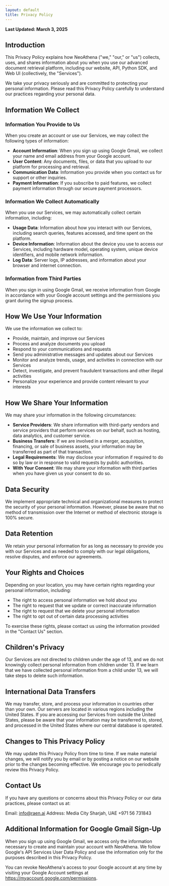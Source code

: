 ```yaml
---
layout: default
title: Privacy Policy
---
```


**Last Updated: March 3, 2025**

## Introduction

This Privacy Policy explains how NeoAthena ("we," "our," or "us") collects, uses, and shares information about you when you use our advanced document retrieval platform, including our website, API, Python SDK, and Web UI (collectively, the "Services").

We take your privacy seriously and are committed to protecting your personal information. Please read this Privacy Policy carefully to understand our practices regarding your personal data.

## Information We Collect

### Information You Provide to Us

When you create an account or use our Services, we may collect the following types of information:

- **Account Information**: When you sign up using Google Gmail, we collect your name and email address from your Google account.
- **User Content**: Any documents, files, or data that you upload to our platform for processing and retrieval.
- **Communication Data**: Information you provide when you contact us for support or other inquiries.
- **Payment Information**: If you subscribe to paid features, we collect payment information through our secure payment processors.

### Information We Collect Automatically

When you use our Services, we may automatically collect certain information, including:

- **Usage Data**: Information about how you interact with our Services, including search queries, features accessed, and time spent on the platform.
- **Device Information**: Information about the device you use to access our Services, including hardware model, operating system, unique device identifiers, and mobile network information.
- **Log Data**: Server logs, IP addresses, and information about your browser and internet connection.

### Information from Third Parties

When you sign in using Google Gmail, we receive information from Google in accordance with your Google account settings and the permissions you grant during the signup process.

## How We Use Your Information

We use the information we collect to:

- Provide, maintain, and improve our Services
- Process and analyze documents you upload
- Respond to your communications and requests
- Send you administrative messages and updates about our Services
- Monitor and analyze trends, usage, and activities in connection with our Services
- Detect, investigate, and prevent fraudulent transactions and other illegal activities
- Personalize your experience and provide content relevant to your interests

## How We Share Your Information

We may share your information in the following circumstances:

- **Service Providers**: We share information with third-party vendors and service providers that perform services on our behalf, such as hosting, data analytics, and customer service.
- **Business Transfers**: If we are involved in a merger, acquisition, financing, or sale of business assets, your information may be transferred as part of that transaction.
- **Legal Requirements**: We may disclose your information if required to do so by law or in response to valid requests by public authorities.
- **With Your Consent**: We may share your information with third parties when you have given us your consent to do so.

## Data Security

We implement appropriate technical and organizational measures to protect the security of your personal information. However, please be aware that no method of transmission over the Internet or method of electronic storage is 100% secure.

## Data Retention

We retain your personal information for as long as necessary to provide you with our Services and as needed to comply with our legal obligations, resolve disputes, and enforce our agreements.

## Your Rights and Choices

Depending on your location, you may have certain rights regarding your personal information, including:

- The right to access personal information we hold about you
- The right to request that we update or correct inaccurate information
- The right to request that we delete your personal information
- The right to opt out of certain data processing activities

To exercise these rights, please contact us using the information provided in the "Contact Us" section.

## Children's Privacy

Our Services are not directed to children under the age of 13, and we do not knowingly collect personal information from children under 13. If we learn that we have collected personal information from a child under 13, we will take steps to delete such information.

## International Data Transfers

We may transfer, store, and process your information in countries other than your own. Our servers are located in various regions including the United States. If you are accessing our Services from outside the United States, please be aware that your information may be transferred to, stored, and processed in the United States where our central database is operated.

## Changes to This Privacy Policy

We may update this Privacy Policy from time to time. If we make material changes, we will notify you by email or by posting a notice on our website prior to the changes becoming effective. We encourage you to periodically review this Privacy Policy.

## Contact Us

If you have any questions or concerns about this Privacy Policy or our data practices, please contact us at:

Email: info@raen.ai 
Address: Media City
Sharjah, UAE
+971 56 731843

## Additional Information for Google Gmail Sign-Up

When you sign up using Google Gmail, we access only the information necessary to create and maintain your account with NeoAthena. We follow Google's API Services User Data Policy and use the information only for the purposes described in this Privacy Policy.

You can revoke NeoAthena's access to your Google account at any time by visiting your Google Account settings at https://myaccount.google.com/permissions.